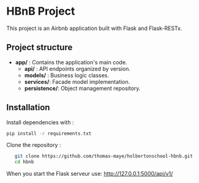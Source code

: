 # HBnB Project

This project is an Airbnb application built with Flask and Flask-RESTx.

## Project structure

- **app/** : Contains the application's main code.
  - **api/** : API endpoints organized by version.
  - **models/** : Business logic classes.
  - **services/**: Facade model implementation.
  - **persistence/**: Object management repository.

## Installation

Install dependencies with :

```bash
pip install -r requirements.txt
```

Clone the repository :

```bash
   git clone https://github.com/thomas-maye/holbertonschool-hbnb.git
   cd hbnb
```
When you start the Flask serveur use: http://127.0.0.1:5000/api/v1/